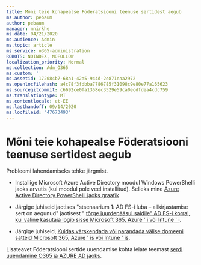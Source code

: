 ```yaml
---
title: Mõni teie kohapealse Föderatsiooni teenuse sertidest aegub
ms.author: pebaum
author: pebaum
manager: mnirkhe
ms.date: 04/21/2020
ms.audience: Admin
ms.topic: article
ms.service: o365-administration
ROBOTS: NOINDEX, NOFOLLOW
localization_priority: Normal
ms.collection: Adm_O365
ms.custom: ''
ms.assetid: 172084b7-68a1-42a5-944d-2e871eaa2972
ms.openlocfilehash: a4c78f3fdbba7786785f31098c9e80e77a165623
ms.sourcegitcommit: c6692ce0fa1358ec3529e59ca0ecdfdea4cdc759
ms.translationtype: MT
ms.contentlocale: et-EE
ms.lasthandoff: 09/14/2020
ms.locfileid: "47673493"
---
```

# <a name="one-of-your-on-premises-federation-service-certificates-is-expiring"></a>Mõni teie kohapealse Föderatsiooni teenuse sertidest aegub

Probleemi lahendamiseks tehke järgmist.
  
- Installige Microsoft Azure Active Directory moodul Windows PowerShelli jaoks arvutis (kui moodul pole veel installitud). Selleks mine [Azure Active Directory PowerShelli jaoks graafik ](https://docs.microsoft.com/powershell/azure/active-directory/install-adv2?view=azureadps-2.0)
    
- Järgige juhiseid jaotises "stsenaarium 1: AD FS-i luba – allkirjastamise sert on aegunud" jaotisest " [tõrge juurdepääsul saidile" AD FS-i korral, kui väline kasutaja logib sisse Microsoft 365, Azure ' i või Intune ' i](https://support.microsoft.com/help/2713898/there-was-a-problem-accessing-the-site-error-from-ad-fs-when-a-federat).
    
- Järgige juhiseid, [Kuidas värskendada või parandada välise domeeni sätteid Microsoft 365, Azure ' is või Intune ' is](https://support.microsoft.com/help/2647048/how-to-update-or-repair-the-settings-of-a-federated-domain-in-office-3).
    
Lisateavet Föderatsiooni sertide uuendamise kohta leiate teemast [serdi uuendamine O365 ja AZURE AD jaoks](https://docs.microsoft.com/azure/active-directory/connect/active-directory-aadconnect-o365-certs).
  

